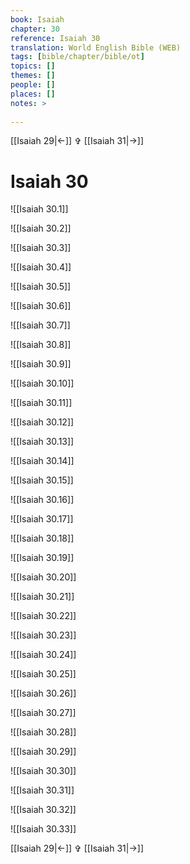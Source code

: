```yaml
---
book: Isaiah
chapter: 30
reference: Isaiah 30
translation: World English Bible (WEB)
tags: [bible/chapter/bible/ot]
topics: []
themes: []
people: []
places: []
notes: >
  
---
```


[[Isaiah 29|<-]] ✞ [[Isaiah 31|->]]

# Isaiah 30

![[Isaiah 30.1]]

![[Isaiah 30.2]]

![[Isaiah 30.3]]

![[Isaiah 30.4]]

![[Isaiah 30.5]]

![[Isaiah 30.6]]

![[Isaiah 30.7]]

![[Isaiah 30.8]]

![[Isaiah 30.9]]

![[Isaiah 30.10]]

![[Isaiah 30.11]]

![[Isaiah 30.12]]

![[Isaiah 30.13]]

![[Isaiah 30.14]]

![[Isaiah 30.15]]

![[Isaiah 30.16]]

![[Isaiah 30.17]]

![[Isaiah 30.18]]

![[Isaiah 30.19]]

![[Isaiah 30.20]]

![[Isaiah 30.21]]

![[Isaiah 30.22]]

![[Isaiah 30.23]]

![[Isaiah 30.24]]

![[Isaiah 30.25]]

![[Isaiah 30.26]]

![[Isaiah 30.27]]

![[Isaiah 30.28]]

![[Isaiah 30.29]]

![[Isaiah 30.30]]

![[Isaiah 30.31]]

![[Isaiah 30.32]]

![[Isaiah 30.33]]

[[Isaiah 29|<-]] ✞ [[Isaiah 31|->]]
